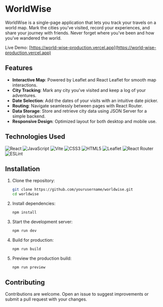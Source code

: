 # WorldWise

WorldWise is a single-page application that lets you track your travels on a world map. Mark the cities you’ve visited, record your experiences, and share your journey with friends. Never forget where you’ve been and how you’ve wandered the world.

Live Demo: [https://world-wise-production.vercel.app](https://world-wise-production.vercel.app)

## Features
- **Interactive Map**: Powered by Leaflet and React Leaflet for smooth map interactions.
- **City Tracking**: Mark any city you’ve visited and keep a log of your adventures.
- **Date Selection**: Add the dates of your visits with an intuitive date picker.
- **Routing**: Navigate seamlessly between pages with React Router.
- **Data Storage**: Store and retrieve city data using JSON Server for a simple backend.
- **Responsive Design**: Optimized layout for both desktop and mobile use.

## Technologies Used
![React](https://img.shields.io/badge/react-%2320232a.svg?style=for-the-badge&logo=react&logoColor=%2361DAFB)
![JavaScript](https://img.shields.io/badge/javascript-%23323330.svg?style=for-the-badge&logo=javascript&logoColor=%23F7DF1E) 
![Vite](https://img.shields.io/badge/vite-%23646CFF.svg?style=for-the-badge&logo=vite&logoColor=white)
![CSS3](https://img.shields.io/badge/css3-%231572B6.svg?style=for-the-badge&logo=css3&logoColor=white) 
![HTML5](https://img.shields.io/badge/html5-%23E34F26.svg?style=for-the-badge&logo=html5&logoColor=white) 
![Leaflet](https://img.shields.io/badge/leaflet-%23199900.svg?style=for-the-badge&logo=leaflet&logoColor=white)
![React Router](https://img.shields.io/badge/react_router-%23CA4245.svg?style=for-the-badge&logo=react-router&logoColor=white)
![ESLint](https://img.shields.io/badge/eslint-%234B32C3.svg?style=for-the-badge&logo=eslint&logoColor=white)


## Installation

1. Clone the repository:
   ```sh
   git clone https://github.com/yourusername/worldwise.git
   cd worldwise
    ````

2. Install dependencies:

   ```sh
   npm install
   ```

3. Start the development server:

   ```sh
   npm run dev
   ```

4. Build for production:

   ```sh
   npm run build
   ```

5. Preview the production build:

   ```sh
   npm run preview
   ```

## Contributing

Contributions are welcome. Open an issue to suggest improvements or submit a pull request with your changes.
